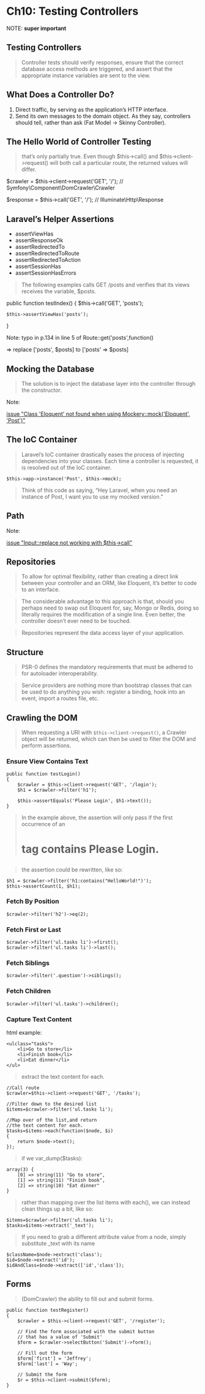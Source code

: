 # Ch10: Testing Controllers #

NOTE: **super important**

## Testing Controllers ##

> Controller tests should verify responses, ensure that the correct database access methods are triggered, and assert that the appropriate instance variables are sent to the view.

## What Does a Controller Do? ##

1. Direct traffic, by serving as the application’s HTTP interface.
2. Send its own messages to the domain object. As they say, controllers should tell, rather than ask (Fat Model -> Skinny Controller).

## The Hello World of Controller Testing ##

> that’s only partially true. Even though $this->call() and $this->client->request() will both call a particular route, the returned values will differ.

$crawler = $this->client->request('GET', '/'); // Symfony\Component\DomCrawler\Crawler

$response = $this->call('GET', '/'); // Illuminate\Http\Response

## Laravel’s Helper Assertions ##

- assertViewHas
- assertResponseOk
- assertRedirectedTo
- assertRedirectedToRoute
- assertRedirectedToAction
- assertSessionHas
- assertSessionHasErrors

> The following examples calls GET /posts and verifies that its views receives the variable, $posts.

public function testIndex()
{
    $this->call('GET', 'posts');

    $this->assertViewHas('posts');
}

Note: typo in p.134 in line 5 of Route::get('posts',function()

=> replace ['posts', $posts] to ['posts' => $posts]


## Mocking the Database ##

> The solution is to inject the database layer into the controller through the constructor.

Note: 

[issue "Class 'Eloquent' not found when using Mockery::mock('Eloquent', 'Post')"](https://github.com/JeffreyWay/Laravel-Testing-Decoded/issues/106)

## The IoC Container ##

> Laravel’s IoC container drastically eases the process of injecting dependencies into your classes. Each time a controller is requested, it is resolved out of the IoC container. 

    $this->app->instance('Post', $this->mock);

> Think of this code as saying, “Hey Laravel, when you need an instance of Post, I want you to use my mocked version.”

## Path ##

Note:

[issue "Input::replace not working with $this->call"](https://github.com/JeffreyWay/Laravel-Testing-Decoded/issues/112)

## Repositories ##

> To allow for optimal flexibility, rather than creating a direct link between your controller and an ORM, like Eloquent, it’s better to code to an interface.

> The considerable advantage to this approach is that, should you perhaps need to swap out Eloquent for, say, Mongo or Redis, doing so literally requires the modification of a single line. Even better, the controller doesn’t ever need to be touched.

> Repositories represent the data access layer of your application.

## Structure ##

> PSR-0 defines the mandatory requirements that must be adhered to for autoloader interoperability.

> Service providers are nothing more than bootstrap classes that can be used to do anything you wish: register a binding, hook into an event, import a routes file, etc.

## Crawling the DOM ##

> When requesting a URI with `$this->client->request()`, a Crawler object will be returned, which can then be used to filter the DOM and perform assertions.

### Ensure View Contains Text ###

    public function testLogin()
    {
        $crawler = $this->client->request('GET', '/login');
        $h1 = $crawler->filter('h1');

        $this->assertEquals('Please Login', $h1->text());
    }

> In the example above, the assertion will only pass if the first occurrence of an <h1> tag contains Please Login.

> the assertion could be rewritten, like so:

    $h1 = $crawler->filter('h1:contains("HelloWorld!")');
    $this->assertCount(1, $h1);

### Fetch By Position ###

    $crawler->filter('h2')->eq(2);

### Fetch First or Last ###

    $crawler->filter('ul.tasks li')->first();
    $crawler->filter('ul.tasks li')->last();

### Fetch Siblings ###

    $crawler->filter('.question')->siblings();

### Fetch Children ###

    $crawler->filter('ul.tasks')->children();

### Capture Text Content ###

html example:

    <ulclass="tasks">
        <li>Go to store</li>
        <li>Finish book</li>
        <li>Eat dinner</li>
    </ul>

> extract the text content for each.

    //Call route
    $crawler=$this->client->request('GET', '/tasks');

    //Filter down to the desired list
    $items=$crawler->filter('ul.tasks li');

    //Map over of the list,and return
    //the text content for each.
    $tasks=$items->each(function($node, $i)
    {
        return $node->text();
    });

>  if we var_dump($tasks):

    array(3) {
        [0] => string(11) "Go to store",
        [1] => string(11) "Finish book",
        [2] => string(10) "Eat dinner"
    }

> rather than mapping over the list items with each(), we can instead clean things up a bit, like so:

    $items=$crawler->filter('ul.tasks li');
    $tasks=$items->extract('_text');

> If you need to grab a different attribute value from a node, simply substitute _text with its name

    $className=$node->extract('class');
    $id=$node->extract('id');
    $idAndClass=$node->extract(['id','class']);

## Forms ##

> (DomCrawler) the ability to fill out and submit forms.


    public function testRegister()
    {
        $crawler = $this->client->request('GET', '/register');

        // Find the form associated with the submit button
        // that has a value of 'Submit'
        $form = $crawler->selectButton('Submit')->form();

        // Fill out the form
        $form['first'] = 'Jeffrey';
        $form['last'] = 'Way';

        // Submit the form
        $r = $this->client->submit($form);
    }
